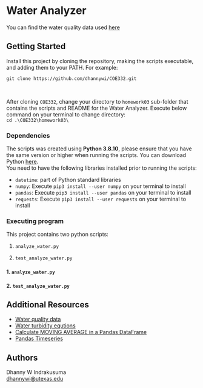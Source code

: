 # Water Analyzer


You can find the water quality data used <a href="https://raw.githubusercontent.com/wjallen/turbidity/main/turbidity_data.json">here</a>

## Getting Started

Install this project by cloning the repository, making the scripts executable, and adding them to your PATH. For example: <br>

`git clone https://github.com/dhannywi/COE332.git`

<br>

After cloning `COE332`, change your directory to `homework03` sub-folder that contains the scripts and README for the Water Analyzer. Execute below command on your terminal to change directory: <br>
`cd .\COE332\homework03\`


### Dependencies

The scripts was created using <b>Python 3.8.10</b>, please ensure that you have the same version or higher when running the scripts. 
You can download Python <a href= "https://www.python.org/">here</a>.<br> 
You need to have the following libraries installed prior to running the scripts:
* `datetime`: part of Python standard libraries
* `numpy`: Execute `pip3 install --user numpy` on your terminal to install
* `pandas`: Execute `pip3 install --user pandas` on your terminal to install
* `requests`: Execute `pip3 install --user requests` on your terminal to install

### Executing program

This project contains two python scripts:

1.  `analyze_water.py`

2.  `test_analyze_water.py`


#### 1. `analyze_water.py`

#### 2. `test_analyze_water.py`

## Additional Resources

* <a href='https://raw.githubusercontent.com/wjallen/turbidity/main/turbidity_data.json'>Water quality data</a>
* <a href='https://www.fondriest.com/environmental-measurements/measurements/measuring-water-quality/turbidity-sensors-meters-and-methods/'>Water turbidity equtions</a>
* <a href='https://www.geeksforgeeks.org/how-to-calculate-moving-average-in-a-pandas-dataframe/'>Calculate MOVING AVERAGE in a Pandas DataFrame</a>
* <a href='https://pandas.pydata.org/docs/user_guide/timeseries.html#:~:text=pandas%20contains%20extensive%20capabilities%20and,other%20Python%20libraries%20like%20scikits.'>Pandas Timeseries</a>

## Authors
Dhanny W Indrakusuma<br>
dhannywi@utexas.edu
